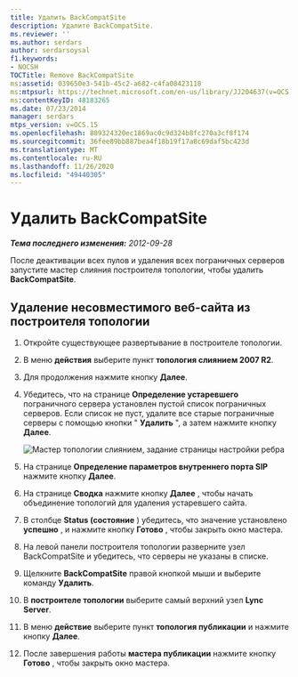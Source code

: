 ```yaml
---
title: Удалить BackCompatSite
description: Удалите BackCompatSite.
ms.reviewer: ''
ms.author: serdars
author: serdarsoysal
f1.keywords:
- NOCSH
TOCTitle: Remove BackCompatSite
ms:assetid: 039650e3-541b-45c2-a682-c4fa08423118
ms:mtpsurl: https://technet.microsoft.com/en-us/library/JJ204637(v=OCS.15)
ms:contentKeyID: 48183265
ms.date: 07/23/2014
manager: serdars
mtps_version: v=OCS.15
ms.openlocfilehash: 809324320ec1869ac0c9d324b8fc270a3cf8f174
ms.sourcegitcommit: 36fee89bb887bea4f18b19f17a8c69daf5bc423d
ms.translationtype: MT
ms.contentlocale: ru-RU
ms.lasthandoff: 11/26/2020
ms.locfileid: "49440305"
---
```

# <a name="remove-backcompatsite"></a>Удалить BackCompatSite

<div data-xmlns="http://www.w3.org/1999/xhtml">

<div class="topic" data-xmlns="http://www.w3.org/1999/xhtml" data-msxsl="urn:schemas-microsoft-com:xslt" data-cs="https://msdn.microsoft.com/">

<div data-asp="https://msdn2.microsoft.com/asp">



</div>

<div id="mainSection">

<div id="mainBody">

<span> </span>

_**Тема последнего изменения:** 2012-09-28_

После деактивации всех пулов и удаления всех пограничных серверов запустите мастер слияния построителя топологии, чтобы удалить **BackCompatSite**.

<div>

## <a name="to-remove-backcompat-site-from-topology-builder"></a>Удаление несовместимого веб-сайта из построителя топологии

1.  Откройте существующее развертывание в построителе топологии.

2.  В меню **действия** выберите пункт **топология слиянием 2007 R2**.

3.  Для продолжения нажмите кнопку **Далее**.

4.  Убедитесь, что на странице **Определение устаревшего** пограничного сервера установлен пустой список пограничных серверов. Если список не пуст, удалите все старые пограничные серверы с помощью кнопки " **Удалить** ", а затем нажмите кнопку **Далее**.
    
    ![Мастер топологии слиянием, задание страницы настройки ребра](images/JJ204637.fb35a59a-711e-4259-b177-7311df1fed3c(OCS.15).jpg "Мастер топологии слиянием, задание страницы настройки ребра")  

5.  На странице **Определение параметров внутреннего порта SIP** нажмите кнопку **Далее**.

6.  На странице **Сводка** нажмите кнопку **Далее** , чтобы начать объединение топологий для удаления устаревшего сайта.

7.  В столбце **Status (состояние** ) убедитесь, что значение установлено **успешно** , и нажмите кнопку **Готово** , чтобы закрыть окно мастера.

8.  На левой панели построителя топологии разверните узел BackCompatSite и убедитесь, что серверы не указаны в списке.

9.  Щелкните **BackCompatSite** правой кнопкой мыши и выберите команду **Удалить**.

10. В **построителе топологии** выберите самый верхний узел **Lync Server**.

11. В меню **действие** выберите пункт **топология публикации** и нажмите кнопку **Далее**.

12. После завершения работы **мастера публикации** нажмите кнопку **Готово** , чтобы закрыть окно мастера.

</div>

</div>

<span> </span>

</div>

</div>

</div>

